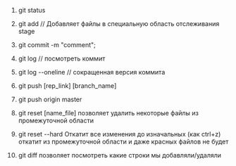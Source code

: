 1. git status
2. git add // Добавляет файлы в специальную область отслеживания stage
3. git commit -m "comment";
4. git log // посмотреть коммит
5. git log --oneline // сокращенная версия коммита
6. git push [rep_link] [branch_name]
6. git push origin master 


7. git reset [name_file]  позволяет удалить некоторые файлы из промежуточной области
7. git reset --hard Откатит все изменения до изначальных (как ctrl+z) откатит из промежуточной области и даже красных файлов не будет
8. git diff  позволяет посмотреть какие строки мы добавляли/удаляли